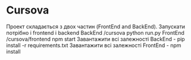 # Cursova
 Проект складається з двох частин (FrontEnd and BackEnd).
 Запускати потрібно і frontend і backend
 BackEnd /cursova python run.py
 FrontEnd /cursova/frontend npm start
 Завантажити всі залежності BackEnd - pip install -r requirements.txt
 Завантажити всі залежності FrontEnd - npm install
